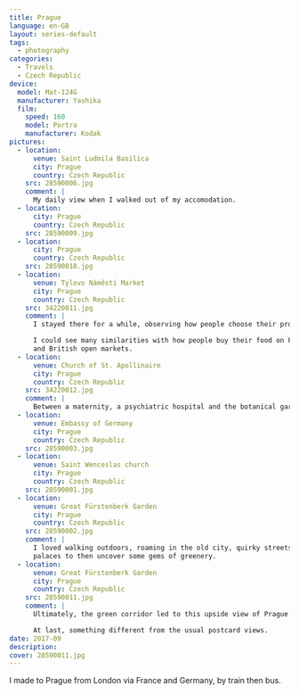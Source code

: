 ```yaml
---
title: Prague
language: en-GB
layout: series-default
tags:
  - photography
categories:
  - Travels
  - Czech Republic
device:
  model: Mat-124G
  manufacturer: Yashika
  film:
    speed: 160
    model: Portra
    manufacturer: Kodak
pictures:
  - location:
      venue: Saint Ludmila Basilica
      city: Prague
      country: Czech Republic
    src: 28590006.jpg
    comment: |
      My daily view when I walked out of my accomodation.
  - location:
      city: Prague
      country: Czech Republic
    src: 28590009.jpg
  - location:
      city: Prague
      country: Czech Republic
    src: 28590010.jpg
  - location:
      venue: Tylovo Náměstí Market
      city: Prague
      country: Czech Republic
    src: 34220011.jpg
    comment: |
      I stayed there for a while, observing how people choose their products.

      I could see many similarities with how people buy their food on French
      and British open markets.
  - location:
      venue: Church of St. Apollinaire
      city: Prague
      country: Czech Republic
    src: 34220012.jpg
    comment: |
      Between a maternity, a psychiatric hospital and the botanical garden.
  - location:
      venue: Embassy of Germany
      city: Prague
      country: Czech Republic
    src: 28590003.jpg
  - location:
      venue: Saint Wenceslas church
      city: Prague
      country: Czech Republic
    src: 28590001.jpg
  - location:
      venue: Great Fürstenberk Garden
      city: Prague
      country: Czech Republic
    src: 28590002.jpg
    comment: |
      I loved walking outdoors, roaming in the old city, quirky streets and
      palaces to then uncover some gems of greenery.
  - location:
      venue: Great Fürstenberk Garden
      city: Prague
      country: Czech Republic
    src: 28590011.jpg
    comment: |
      Ultimately, the green corridor led to this upside view of Prague.

      At last, something different from the usual postcard views.
date: 2017-09
description:
cover: 28590011.jpg
---
```


I made to Prague from London via France and Germany, by train then bus.
